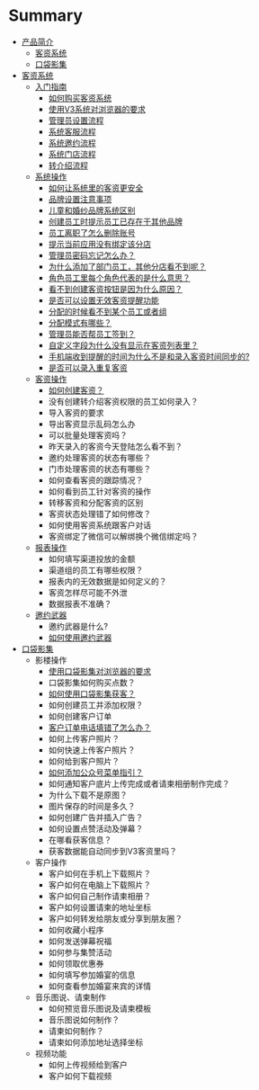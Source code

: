 # Summary

* [产品简介](README.md)
  * [客资系统](ke-zi-xi-tong.md)
  * [口袋影集](kou-dai-ying-ji.md)
* [客资系统](chapter1.md)
  * [入门指南](ru-men-zhi-nan.md)
    * [如何购买客资系统](如何购买客资系统.md)
    * [使用V3系统对浏览器的要求](使用V3系统对浏览器的要求.md)
    * [管理员设置流程](管理员设置流程.md)
    * [系统客服流程](系统客服流程.md)
    * [系统邀约流程](系统邀约流程.md)
    * [系统门店流程](系统门店流程.md)
    * [转介绍流程](转介绍流程.md)
  * [系统操作](www.md)
    * [如何让系统里的客资更安全](www/ru-he-rang-xi-tong-li-de-ke-zi-geng-an-quan.md)
    * [品牌设置注意事项](www/pin-pai-she-zhi-zhu-yi-shi-xiang.md)
    * [儿童和婚纱品牌系统区别](www/er-tong-he-hun-sha-pin-pai-xi-tong-qu-bie.md)
    * [创建员工时提示员工已存在于其他品牌](www/1er-tong-bi-hun-sha-duo-yi-ge-yi-yuan-de-ke-zi-lai-yuan-ff0c-chuang-jian-ke-zi-de-shi-hou-ke-yi-xuan-ze-yi-yuan-wei-ke-zi-lai-yuan-ff0c-qie-zai-ke-zi-biao-ke-shai-xuan-yi-yuan-jin-xing-jian-suo-ff1b-2-chuang-jian-ke-zi-tian-ru-xin-xi-shi-ff0c-hun-sha-shi.md)
    * [员工离职了怎么删除账号](www/yuan-gong-li-zhi-le-zen-yao-shan-chu-zhang-hao.md)
    * [提示当前应用没有绑定该分店](www/ti-shi-dang-qian-ying-yong-mei-you-bang-ding-gai-fen-dian-zen-yao-ban-ff1f.md)
    * [管理员密码忘记怎么办？](www/guan-li-yuan-mi-ma-wang-ji-zen-yao-ban-ff1f.md)
    * [为什么添加了部门员工，其他分店看不到呢？](www/wei-shi-yao-tian-jia-le-bu-men-yuan-gong-ff0c-qi-ta-fen-dian-kan-bu-dao-ni-ff1f.md)
    * [角色员工里每个角色代表的是什么意思？](www/jiao-se-yuan-gong-li-mei-ge-jiao-se-dai-biao-de-shi-shi-yao-yi-si-ff1f.md)
    * [看不到创建客资按钮是因为什么原因？](www/kan-bu-dao-chuang-jian-ke-zi-an-niu-shi-yin-wei-shi-yao-yuan-yin-ff1f.md)
    * [是否可以设置无效客资提醒功能](www/shi-fou-ke-yi-she-zhi-wu-xiao-ke-zi-ti-xing-gong-neng.md)
    * [分配的时候看不到某个员工或者组](www/fen-pei-de-shi-hou-kan-bu-dao-mou-ge-yuan-gong-huo-zhe-zu.md)
    * [分配模式有哪些？](www/fen-pei-mo-shi-you-na-xie-ff1f.md)
    * [管理员能否帮员工签到？](www/guan-li-yuan-neng-fou-bang-yuan-gong-qian-dao-ff1f.md)
    * [自定义字段为什么没有显示在客资列表里？](www/zi-ding-yi-zi-duan-wei-shi-yao-mei-you-xian-shi-zai-ke-zi-lie-biao-li-ff1f.md)
    * [手机端收到提醒的时间为什么不是和录入客资时间同步的?](www/shou-ji-duan-shou-dao-ti-xing-de-shi-jian-wei-shi-yao-bu-shi-he-lu-ru-ke-zi-shi-jian-tong-bu-76843f.md)
    * [是否可以录入重复客资](www/shi-fou-ke-yi-lu-ru-zhong-fu-ke-zi.md)
  * [客资操作](ke-zi-cao-zuo.md)
    * [如何创建客资？](ke-zi-cao-zuo/ru-he-chuang-jian-ke-zi-ff1f.md)
    * 没有创建转介绍客资权限的员工如何录入？
    * 导入客资的要求
    * 导出客资显示乱码怎么办
    * 可以批量处理客资吗？
    * 昨天录入的客资今天登陆怎么看不到？
    * 邀约处理客资的状态有哪些？
    * 门市处理客资的状态有哪些？
    * 如何查看客资的跟踪情况？
    * 如何看到员工针对客资的操作
    * 转移客资和分配客资的区别
    * 客资状态处理错了如何修改？
    * 如何使用客资系统跟客户对话
    * 客资绑定了微信可以解绑换个微信绑定吗？
  * [报表操作](bao-biao-cao-zuo.md)
    * 如何填写渠道投放的金额
    * 渠道组的员工有哪些权限？
    * 报表内的无效数据是如何定义的？
    * 客资怎样尽可能不外泄
    * 数据报表不准确？
  * [邀约武器](yao-yue-wu-qi.md)
    * 邀约武器是什么?
    * [如何使用邀约武器](yao-yue-wu-qi/yao-yue-wu-qi-shi-shi-4e483f.md)
* [口袋影集](kou-dai-ying-ji.md)
  * 影楼操作
    * [使用口袋影集对浏览器的要求](shi-yong-kou-dai-ying-ji-dui-liu-lan-qi-de-yao-qiu.md)
    * 口袋影集如何购买点数？
    * [如何使用口袋影集获客？](ru-he-shi-yong-kou-dai-ying-ji-huo-ke-ff1f.md)
    * 如何创建员工并添加权限？
    * 如何创建客户订单
    * [客户订单电话填错了怎么办？](shi-yong-kou-dai-ying-ji-dui-liu-lan-qi-de-yao-qiu/ke-hu-ding-dan-dian-hua-tian-cuo-le-zen-yao-ban-ff1f.md)
    * 如何上传客户照片？
    * 如何快速上传客户照片？
    * 如何给到客户照片？
    * [如何添加公众号菜单指引？](ru-he-gei-dao-ke-hu-zhao-pian-ff1f.md)
    * 如何通知客户底片上传完成或者请柬相册制作完成？
    * 为什么下载不是原图？
    * 图片保存的时间是多久？
    * 如何创建广告并插入广告？
    * 如何设置点赞活动及弹幕？
    * 在哪看获客信息？
    * 获客数据能自动同步到V3客资里吗？
  * 客户操作
    * 客户如何在手机上下载照片？
    * 客户如何在电脑上下载照片？
    * 客户如何自己制作请柬相册？
    * 客户如何设置请柬的地址坐标
    * 客户如何转发给朋友或分享到朋友圈？
    * 如何收藏小程序
    * 如何发送弹幕祝福
    * 如何参与集赞活动
    * 如何领取优惠券
    * 如何填写参加婚宴的信息
    * 如何查看参加婚宴来宾的详情
  * 音乐图说、请柬制作
    * 如何预览音乐图说及请柬模板
    * 音乐图说如何制作？
    * 请柬如何制作？
    * 请柬如何添加地址选择坐标
  * 视频功能
    * 如何上传视频给到客户
    * 客户如何下载视频

